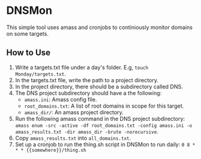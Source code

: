 # DNSMon

This simple tool uses amass and cronjobs to continiously monitor domains on some targets.

## How to Use

1. Write a targets.txt file under a day's folder. E.g, `touch Monday/targets.txt`.
2. In the targets.txt file, write the path to a project directory.
3. In the project directory, there should be a subdirectory called DNS.
4. The DNS project subdirectory should have a the following:
    * `amass.ini`: Amass config file.
    * `root_domains.txt`: A list of root domains in scope for this target.
    * `amass_dir/`: An amass project directory.
5. Run the following amass command in the DNS project subdirectory: `amass enum -src -active -df root_domains.txt -config amass.ini -o amass_results.txt -dir amass_dir -brute -norecursive`.
6. Copy `amass_results.txt` into `all_domains.txt`.
7. Set up a cronjob to run the thing.sh script in DNSMon to run daily: `0 8 * * * {{somewhere}}/thing.sh`

